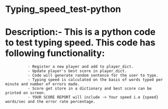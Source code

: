 # Typing_speed_test-python

# Description:- This is a python code to test typing speed. This code has following functionality:
              - Register a new player and add to player_dict.
              - Update player's best score in player_dict.
              - Code will generate random sentence for the user to type. 
              - Typing speed is calculated on the basis of words typed per minute and number of errors made.
              - Score get store in a dictionary and best score can be printed on screen.
              - YOUR SCORE REPORT will include -> Your speed i.e {speed} words/sec and the error rate percentage.


              
